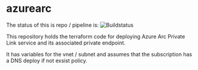# azurearc

The status of this is repo / pipeline is: 
![Buildstatus](https://dev.azure.com/iainfielding/Testing%20RLG%20Deployments/_apis/build/status%2FIainFielding.azurearc?branchName=main)

This repository holds the terraform code for deploying Azure Arc Private Link service and its associated private endpoint.

It has variables for the vnet / subnet  and assumes that the subscription has a DNS deploy if not exsist policy.
